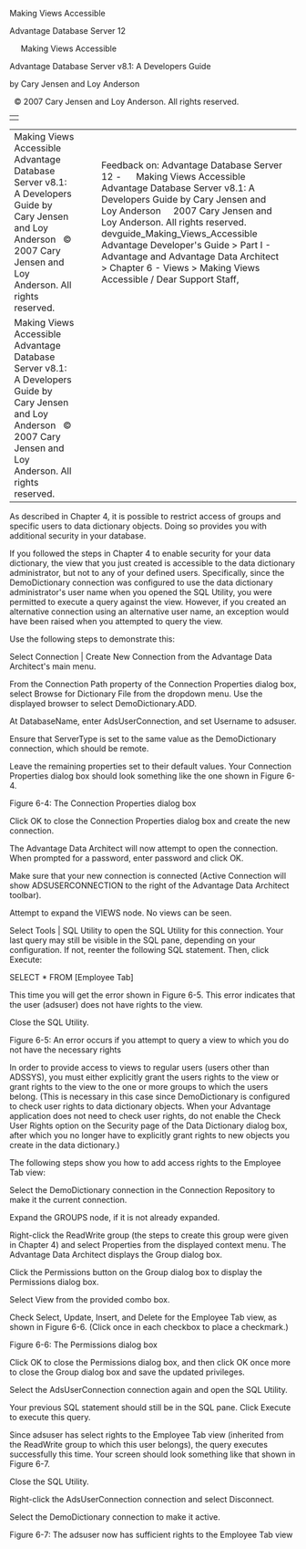Making Views Accessible




Advantage Database Server 12  

     Making Views Accessible

Advantage Database Server v8.1: A Developers Guide

by Cary Jensen and Loy Anderson

  © 2007 Cary Jensen and Loy Anderson. All rights reserved.

|  |
| --- |
|  |

|  |  |  |  |  |
| --- | --- | --- | --- | --- |
| Making Views Accessible  Advantage Database Server v8.1: A Developers Guide  by Cary Jensen and Loy Anderson    © 2007 Cary Jensen and Loy Anderson. All rights reserved. |  |  | Feedback on: Advantage Database Server 12 -      Making Views Accessible Advantage Database Server v8.1: A Developers Guide by Cary Jensen and Loy Anderson     2007 Cary Jensen and Loy Anderson. All rights reserved. devguide\_Making\_Views\_Accessible Advantage Developer's Guide > Part I - Advantage and Advantage Data Architect > Chapter 6 - Views > Making Views Accessible / Dear Support Staff, |  |
| Making Views Accessible  Advantage Database Server v8.1: A Developers Guide  by Cary Jensen and Loy Anderson    © 2007 Cary Jensen and Loy Anderson. All rights reserved. |  |  |  |  |

As described in Chapter 4, it is possible to restrict access of groups and specific users to data dictionary objects. Doing so provides you with additional security in your database.

If you followed the steps in Chapter 4 to enable security for your data dictionary, the view that you just created is accessible to the data dictionary administrator, but not to any of your defined users. Specifically, since the DemoDictionary connection was configured to use the data dictionary administrator's user name when you opened the SQL Utility, you were permitted to execute a query against the view. However, if you created an alternative connection using an alternative user name, an exception would have been raised when you attempted to query the view.

Use the following steps to demonstrate this:

Select Connection | Create New Connection from the Advantage Data Architect's main menu.

From the Connection Path property of the Connection Properties dialog box, select Browse for Dictionary File from the dropdown menu. Use the displayed browser to select DemoDictionary.ADD.

At DatabaseName, enter AdsUserConnection, and set Username to adsuser.

Ensure that ServerType is set to the same value as the DemoDictionary connection, which should be remote.

Leave the remaining properties set to their default values. Your Connection Properties dialog box should look something like the one shown in Figure 6-4.

Figure 6-4: The Connection Properties dialog box

Click OK to close the Connection Properties dialog box and create the new connection.

The Advantage Data Architect will now attempt to open the connection. When prompted for a password, enter password and click OK.

Make sure that your new connection is connected (Active Connection will show ADSUSERCONNECTION to the right of the Advantage Data Architect toolbar).

Attempt to expand the VIEWS node. No views can be seen.

Select Tools | SQL Utility to open the SQL Utility for this connection. Your last query may still be visible in the SQL pane, depending on your configuration. If not, reenter the following SQL statement. Then, click Execute:

SELECT \* FROM [Employee Tab]

This time you will get the error shown in Figure 6-5. This error indicates that the user (adsuser) does not have rights to the view.

Close the SQL Utility.

Figure 6-5: An error occurs if you attempt to query a view to which you do not have the necessary rights

In order to provide access to views to regular users (users other than ADSSYS), you must either explicitly grant the users rights to the view or grant rights to the view to the one or more groups to which the users belong. (This is necessary in this case since DemoDictionary is configured to check user rights to data dictionary objects. When your Advantage application does not need to check user rights, do not enable the Check User Rights option on the Security page of the Data Dictionary dialog box, after which you no longer have to explicitly grant rights to new objects you create in the data dictionary.)

The following steps show you how to add access rights to the Employee Tab view:

Select the DemoDictionary connection in the Connection Repository to make it the current connection.

Expand the GROUPS node, if it is not already expanded.

Right-click the ReadWrite group (the steps to create this group were given in Chapter 4) and select Properties from the displayed context menu. The Advantage Data Architect displays the Group dialog box.

Click the Permissions button on the Group dialog box to display the Permissions dialog box.

Select View from the provided combo box.

Check Select, Update, Insert, and Delete for the Employee Tab view, as shown in Figure 6-6. (Click once in each checkbox to place a checkmark.)

Figure 6-6: The Permissions dialog box

Click OK to close the Permissions dialog box, and then click OK once more to close the Group dialog box and save the updated privileges.

Select the AdsUserConnection connection again and open the SQL Utility.

Your previous SQL statement should still be in the SQL pane. Click Execute to execute this query.

Since adsuser has select rights to the Employee Tab view (inherited from the ReadWrite group to which this user belongs), the query executes successfully this time. Your screen should look something like that shown in Figure 6-7.

Close the SQL Utility.

Right-click the AdsUserConnection connection and select Disconnect.

Select the DemoDictionary connection to make it active.

Figure 6-7: The adsuser now has sufficient rights to the Employee Tab view